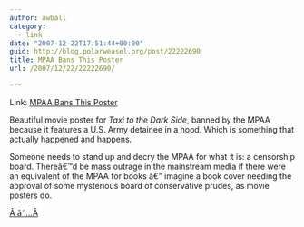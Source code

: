 ```yaml
---
author: awball
category:
  - link
date: "2007-12-22T17:51:44+00:00"
guid: http://blog.polarweasel.org/post/22222690
title: MPAA Bans This Poster
url: /2007/12/22/22222690/

---
```

Link: [MPAA Bans This Poster](http://www.monoscope.com/2007/12/mpaa_bans_this_poster.html)

Beautiful movie poster for _Taxi to the Dark Side_, banned by the MPAA because it features a U.S. Army detainee in a hood. Which is something that actually happened and happens.

Someone needs to stand up and decry the MPAA for what it is: a censorship board. Thereâ€™d be mass outrage in the mainstream media if there were an equivalent of the MPAA for books â€” imagine a book cover needing the approval of some mysterious board of conservative prudes, as movie posters do.

[Â â˜…Â](http://daringfireball.net/linked/2007/december#sat-22-mpaa "Permanent link to â€˜MPAA Bans This Posterâ€™")
